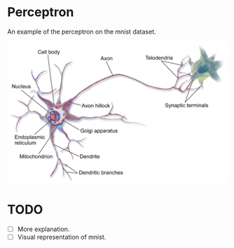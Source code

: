 # Perceptron

An example of the perceptron on the mnist dataset.

![](neuron.png)

# TODO

- [ ] More explanation.
- [ ] Visual representation of mnist.

